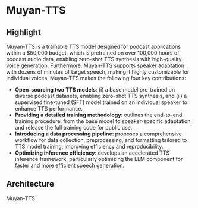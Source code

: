 # Muyan-TTS

## Highlight

Muyan-TTS is a trainable TTS model designed for podcast applications within a $50,000 budget, which is pretrained on over 100,000 hours of podcast audio data, enabling zero-shot TTS synthesis with high-quality voice generation. Furthermore, Muyan-TTS supports speaker adaptation with dozens of minutes of target speech, making it highly customizable for individual voices. Muyan-TTS makes the following four key contributions:
- **Open-sourcing two TTS models**: (i) a base model pre-trained on diverse podcast datasets, enabling zero-shot TTS synthesis, and (ii) a supervised fine-tuned (SFT) model trained on an individual speaker to enhance TTS performance.
- **Providing a detailed training methodology**: outlines the end-to-end training procedure, from the base model to speaker-specific adaptation, and release the full training code for public use.
- **Introducing a data processing pipeline**: proposes a comprehensive workflow for data collection, preprocessing, and formatting tailored to TTS model training, improving efficiency and reproducibility.
- **Optimizing inference efficiency**: develops an accelerated TTS inference framework, particularly optimizing the LLM component for faster and more efficient speech generation.

## Architecture
Muyan-TTS